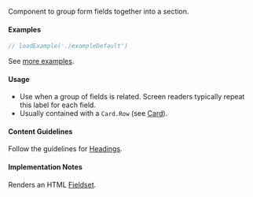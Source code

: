 Component to group form fields together into a section.

#### Examples

```jsx
// loadExample('./exampleDefault')
```

See [more examples](http://ui.zenefits.com/app/stories/?selectedKind=forms|Form.Section).

#### Usage

- Use when a group of fields is related. Screen readers typically repeat this label for each field.
- Usually contained with a `Card.Row` (see [Card](#!/Card)).

#### Content Guidelines

Follow the guidelines for [Headings](#!/Heading).

#### Implementation Notes

Renders an HTML [Fieldset](https://developer.mozilla.org/en-US/docs/Web/HTML/Element/fieldset).
